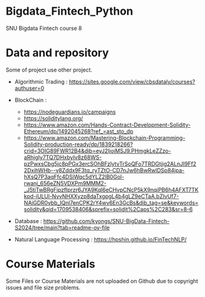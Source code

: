 # Bigdata_Fintech_Python

 SNU Bigdata Fintech course 8


# Data and repository

Some of project use other project. 

* Algorithmic Trading : <https://sites.google.com/view/cbsdataly/courses?authuser=0>

* BlockChain : 
    * <https://nodeguardians.io/campaigns>
    * <https://soliditylang.org/>
    * <https://www.amazon.com/Hands-Contract-Development-Solidity-Ethereum/dp/1492045268?ref_=ast_sto_dp>
    * <https://www.amazon.com/Mastering-Blockchain-Programming-Solidity-production-ready/dp/1839218266?crid=3OIG89FWR12B4&dib=eyJ2IjoiMSJ9.PHmgkLeZZzo-aRhjgIy7TQ7DHxbyIv8z68WS-pzPwxsCbg5jc8pPGx3ercSOhBFzlytvTrSoQFo7TRDGtjig2ALnJI9Ff22DxihWHb--v8Zddx9F3tq_ryTZtO-CD7nJw6hBwRwlDSp84jpa-hXsQ7P3aqFfc4DSiWqc5dYLZ2lB0Gol-rwanj_656eZN5VDXPm9MMM2-_J5tiTwBRgFipzfIprzr6JYA9Kql6eCHvpCNcP5kX9nqiPB6h4AFXT7TKkpd-iULUl-NvvNHXXyzp8daTxgpgL4b4gLZ9eCTaA.bZIvUf7-NAiGDR0vbb_IQnl7enCPK2rY4wv6En3GcBs&dib_tag=se&keywords=solidity&qid=1709538406&sprefix=solidit%2Caps%2C283&sr=8-6>

* Database : <https://github.com/kyongs/SNU-BigData-Fintech-S2024/tree/main?tab=readme-ov-file>

* Natural Language Processing : <https://hpshin.github.io/FinTechNLP/>




# Course Materials

Some Files or Course Materials are not uploaded on Github due to copyright issues and file size problems.
